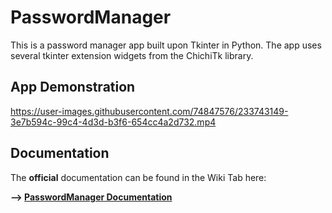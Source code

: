 # PasswordManager

This is a password manager app built upon Tkinter in Python. The app uses several tkinter extension widgets from the ChichiTk library.


## App Demonstration

https://user-images.githubusercontent.com/74847576/233743149-3e7b594c-99c4-4d3d-b3f6-654cc4a2d732.mp4

## Documentation
The **official** documentation can be found in the Wiki Tab here:

**--> [PasswordManager Documentation](https://github.com/SamGibson1/PasswordManager/wiki)**

